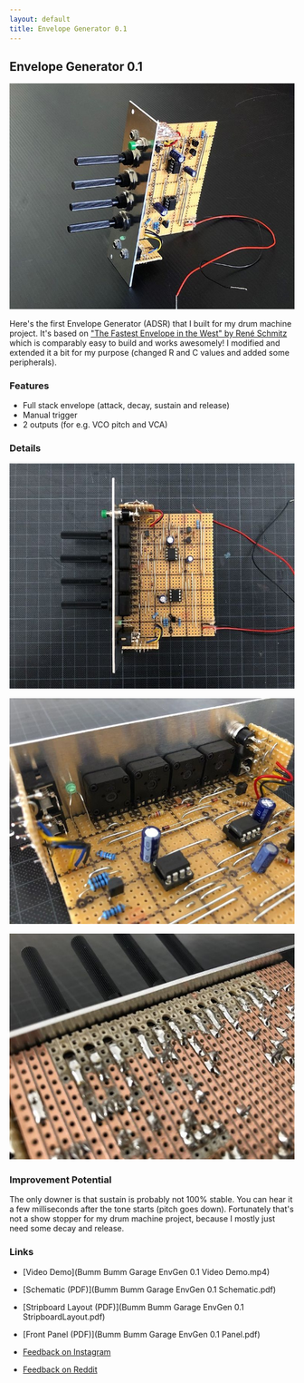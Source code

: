 ```yaml
---
layout: default
title: Envelope Generator 0.1
---
```


## Envelope Generator 0.1

![](120343094_3458159520910993_5205335999587442971_n.jpg)

Here's the first Envelope Generator (ADSR) that I built for my drum machine project. It's based on ["The Fastest Envelope in the West" by René Schmitz](https://www.schmitzbits.de/adsr.html) which is comparably easy to build and works awesomely! I modified and extended it a bit for my purpose (changed R and C values and added some peripherals).

### Features

* Full stack envelope (attack, decay, sustain and release)
* Manual trigger
* 2 outputs (for e.g. VCO pitch and VCA)

### Details

![](120261487_329993841599944_7534801166032359359_n.jpg)

![](120289221_1353894038149836_4651630800853322006_n.jpg)

![](120502642_807393879997170_6119586835084667851_n.jpg)

### Improvement Potential

The only downer is that sustain is probably not 100% stable. You can hear it a few milliseconds after the tone starts (pitch goes down). Fortunately that's not a show stopper for my drum machine project, because I mostly just need some decay and release.

### Links

* [Video Demo](Bumm Bumm Garage EnvGen 0.1 Video Demo.mp4)

* [Schematic (PDF)](Bumm Bumm Garage EnvGen 0.1 Schematic.pdf)
* [Stripboard Layout (PDF)](Bumm Bumm Garage EnvGen 0.1 StripboardLayout.pdf)
* [Front Panel (PDF)](Bumm Bumm Garage EnvGen 0.1 Panel.pdf)
* [Feedback on Instagram](https://www.instagram.com/p/CFw7gsPBfNJ/)
* [Feedback on Reddit](https://www.reddit.com/r/synthdiy/comments/j2nl4z/envelope_generator_adsr_in_eurorack_format_on/)